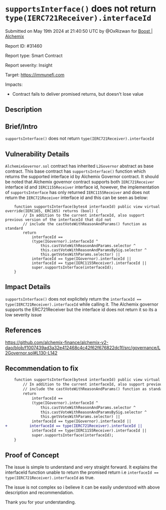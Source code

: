 
# `supportsInterface()` does not return `type(IERC721Receiver).interfaceId`

Submitted on May 19th 2024 at 21:40:50 UTC by @OxRizwan for [Boost | Alchemix](https://immunefi.com/bounty/alchemix-boost/)

Report ID: #31460

Report type: Smart Contract

Report severity: Insight

Target: https://immunefi.com

Impacts:
- Contract fails to deliver promised returns, but doesn't lose value

## Description
## Brief/Intro
`supportsInterface()` does not return `type(IERC721Receiver).interfaceId`

## Vulnerability Details
`AlchemixGovernor.sol` contract has inherited `L2Governor` abstract as base contract. This base contract has `supportsInterface()` function which returns the supported interface id by Alchemix Governor contract. It should be noted that Alchemix governor contract supports both `IERC721Receiver` interface id and `IERC1155Receiver` interface id, however, the implementation of `supportsInterface` has only returned `IERC1155Receiver` and does not return the `IERC721Receiver` interface id and this can be seen as below:

```solidity
    function supportsInterface(bytes4 interfaceId) public view virtual override(IERC165, ERC165) returns (bool) {
        // In addition to the current interfaceId, also support previous version of the interfaceId that did not
        // include the castVoteWithReasonAndParams() function as standard
        return
            interfaceId ==
            (type(IGovernor).interfaceId ^
                this.castVoteWithReasonAndParams.selector ^
                this.castVoteWithReasonAndParamsBySig.selector ^
                this.getVotesWithParams.selector) ||
            interfaceId == type(IGovernor).interfaceId ||
            interfaceId == type(IERC1155Receiver).interfaceId ||
            super.supportsInterface(interfaceId);
    }
```
## Impact Details
`supportsInterface()` does not explicitely return the `interfaceId == type(IERC721Receiver).interfaceId` while calling it. The Alchemix governor supports the ERC721Receiver but the interface id does not return it so its a low severity issue

## References
https://github.com/alchemix-finance/alchemix-v2-dao/blob/f1007439ad3a32e412468c4c42f62f676822dc1f/src/governance/L2Governor.sol#L130-L142

## Recommendation to fix

```diff
    function supportsInterface(bytes4 interfaceId) public view virtual override(IERC165, ERC165) returns (bool) {
        // In addition to the current interfaceId, also support previous version of the interfaceId that did not
        // include the castVoteWithReasonAndParams() function as standard
        return
            interfaceId ==
            (type(IGovernor).interfaceId ^
                this.castVoteWithReasonAndParams.selector ^
                this.castVoteWithReasonAndParamsBySig.selector ^
                this.getVotesWithParams.selector) ||
            interfaceId == type(IGovernor).interfaceId ||
+          interfaceId == type(IERC721Receiver).interfaceId ||
            interfaceId == type(IERC1155Receiver).interfaceId ||
            super.supportsInterface(interfaceId);
    }
```



## Proof of Concept

The issue is simple to understand and very straight forward. It explains the interfaceId function unable to return the promised return i.e `interfaceId == type(IERC721Receiver).interfaceId` as true. 

The issue is not complex so i believe it can be easily understood with above description and recommendation.

Thank you for your understanding.